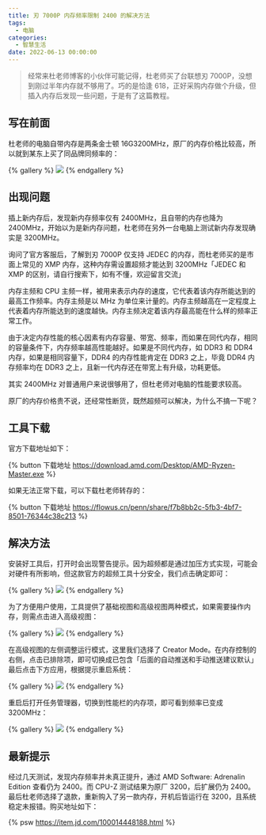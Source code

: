 ```yaml
---
title: 刃 7000P 内存频率限制 2400 的解决方法
tags:
  - 电脑
categories:
  - 智慧生活
date: 2022-06-13 00:00:00
---
```


> 经常来杜老师博客的小伙伴可能记得，杜老师买了台联想刃 7000P，没想到刚过半年内存就不够用了。巧的是恰逢 618，正好采购内存做个升级，但插入内存后发现一些问题，于是有了这篇教程。

<!-- more -->

## 写在前面

杜老师的电脑自带内存是两条金士顿 16G3200MHz，原厂的内存价格比较高，所以就到某东上买了同品牌同频率的：

{% gallery %}
![](https://cdn.dusays.com/2022/06/473-1.jpg)
{% endgallery %}

## 出现问题

插上新内存后，发现新内存频率仅有 2400MHz，且自带的内存也降为 2400MHz，开始以为是新内存问题，杜老师在另外一台电脑上测试新内存发现确实是 3200MHz。

询问了官方客服后，了解到刃 7000P 仅支持 JEDEC 的内存，而杜老师买的是市面上常见的 XMP 内存，这种内存需设置超频才能达到 3200MHz「JEDEC 和 XMP 的区别，请自行搜索下，如有不懂，欢迎留言交流」

内存主频和 CPU 主频一样，被用来表示内存的速度，它代表着该内存所能达到的最高工作频率。内存主频是以 MHz 为单位来计量的。内存主频越高在一定程度上代表着内存所能达到的速度越快。内存主频决定着该内存最高能在什么样的频率正常工作。

由于决定内存性能的核心因素有内存容量、带宽、频率，而如果在同代内存，相同的容量条件下，内存频率越高性能越好。如果是不同代内存，如 DDR3 和 DDR4 内存，如果是相同容量下，DDR4 的内存性能肯定在 DDR3 之上，毕竟 DDR4 内存频率均在 DDR3 之上，且新一代内存还在带宽上有升级，功耗更低。

其实 2400MHz 对普通用户来说很够用了，但杜老师对电脑的性能要求较高。

原厂的内存价格贵不说，还经常性断货，既然超频可以解决，为什么不搞一下呢？

## 工具下载

官方下载地址如下：

{% button 下载地址 https://download.amd.com/Desktop/AMD-Ryzen-Master.exe %}

如果无法正常下载，可以下载杜老师转存的：

{% button 下载地址 https://flowus.cn/penn/share/f7b8bb2c-5fb3-4bf7-8501-76344c38c213 %}

## 解决方法

安装好工具后，打开时会出现警告提示。因为超频都是通过加压方式实现，可能会对硬件有所影响，但这款官方的超频工具十分安全，我们点击确定即可：

{% gallery %}
![](https://cdn.dusays.com/2022/06/473-2.jpg)
{% endgallery %}

为了方便用户使用，工具提供了基础视图和高级视图两种模式，如果需要操作内存，则需点击进入高级视图：

{% gallery %}
![](https://cdn.dusays.com/2022/06/473-3.jpg)
{% endgallery %}

在高级视图的左侧调整运行模式，这里我们选择了 Creator Mode。在内存控制的右侧，点击已排除项，即可切换成已包含「后面的自动推送和手动推送建议默认」最后点击下方应用，根据提示重启系统：

{% gallery %}
![](https://cdn.dusays.com/2022/06/473-4.jpg)
{% endgallery %}

重启后打开任务管理器，切换到性能栏的内存项，即可看到频率已变成 3200MHz：

{% gallery %}
![](https://cdn.dusays.com/2022/06/473-5.jpg)
{% endgallery %}

## 最新提示

经过几天测试，发现内存频率并未真正提升，通过 AMD Software: Adrenalin Edition 查看仍为 2400。而 CPU-Z 测试结果为原厂 3200，后扩展仍为 2400。最后杜老师选择了退款，重新购入了另一款内存，开机后皆运行在 3200，且系统稳定未报错。购买地址如下：

{% psw https://item.jd.com/100014448188.html %}